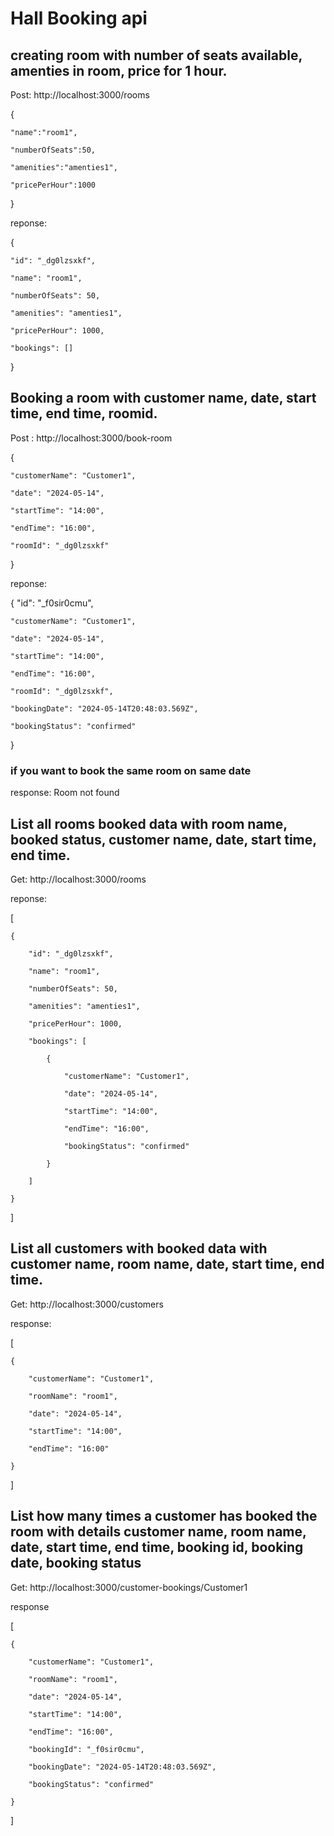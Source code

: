 # Hall Booking api

##  creating room with number of seats available, amenties in room, price for 1 hour. 

 Post:  http://localhost:3000/rooms

  {

    "name":"room1",

    "numberOfSeats":50,

    "amenities":"amenties1",

    "pricePerHour":1000

  }

  reponse:

  {

    "id": "_dg0lzsxkf",

    "name": "room1",

    "numberOfSeats": 50,

    "amenities": "amenties1",

    "pricePerHour": 1000,

    "bookings": []

}


## Booking a room with customer name, date, start time, end time, roomid. 

Post : http://localhost:3000/book-room

{

    "customerName": "Customer1",

    "date": "2024-05-14",

    "startTime": "14:00",

    "endTime": "16:00",

    "roomId": "_dg0lzsxkf"

}

reponse:

{
    "id": "_f0sir0cmu",

    "customerName": "Customer1",

    "date": "2024-05-14",

    "startTime": "14:00",

    "endTime": "16:00",

    "roomId": "_dg0lzsxkf",

    "bookingDate": "2024-05-14T20:48:03.569Z",

    "bookingStatus": "confirmed"

}

### if you want to book the same room on same date

response:
  Room not found

## List all rooms booked data with room name, booked status, customer name, date, start time, end time. 

Get: http://localhost:3000/rooms

reponse:

[

    {

        "id": "_dg0lzsxkf",

        "name": "room1",

        "numberOfSeats": 50,

        "amenities": "amenties1",

        "pricePerHour": 1000,

        "bookings": [

            {

                "customerName": "Customer1",

                "date": "2024-05-14",

                "startTime": "14:00",

                "endTime": "16:00",

                "bookingStatus": "confirmed"

            }

        ]

    }

]

## List all customers with booked data with customer name, room name, date, start time, end time.

Get: http://localhost:3000/customers

response:

[

    {

        "customerName": "Customer1",

        "roomName": "room1",

        "date": "2024-05-14",

        "startTime": "14:00",

        "endTime": "16:00"

    }

]

## List how many times a customer has booked the room with details customer name, room name, date, start time, end time, booking id, booking date, booking status

Get: http://localhost:3000/customer-bookings/Customer1

response

[

    {

        "customerName": "Customer1",

        "roomName": "room1",

        "date": "2024-05-14",

        "startTime": "14:00",

        "endTime": "16:00",

        "bookingId": "_f0sir0cmu",

        "bookingDate": "2024-05-14T20:48:03.569Z",

        "bookingStatus": "confirmed"

    }

]